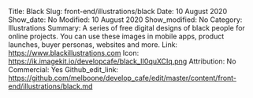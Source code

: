 Title: Black
Slug: front-end/illustrations/black
Date: 10 August 2020
Show_date: No
Modified: 10 August 2020
Show_modified: No
Category: Illustrations
Summary: A series of free digital designs of black people for online projects. You can use these images in mobile apps, product launches, buyer personas, websites and more.
Link: https://www.blackillustrations.com
Icon: https://ik.imagekit.io/developcafe/black_II0quXCIq.png
Attribution: No
Commercial: Yes
Github_edit_link: https://github.com/melboone/develop_cafe/edit/master/content/front-end/illustrations/black.md